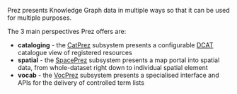 Prez presents Knowledge Graph data in multiple ways so that it can be used for multiple purposes.

The 3 main perspectives Prez offers are:

* **cataloging** - the [CatPrez](catprez.md) subsystem presents a configurable [DCAT](https://www.w3.org/TR/vocab-dcat/) catalogue view of registered resources
* **spatial** - the [SpacePrez](spaceprez.md) subsystem presents a map portal into spatial data, from whole-dataset right down to individual spatial element
* **vocab** - the [VocPrez](vocprez.md) subsystem presents a specialised interface and APIs for the delivery of controlled term lists
